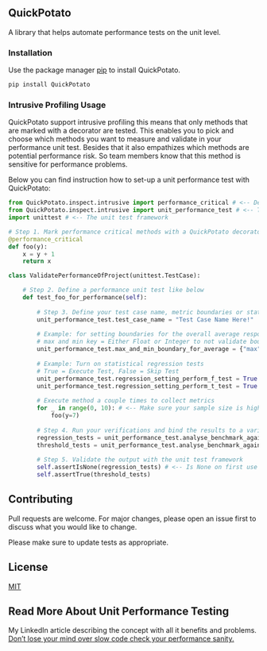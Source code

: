 ## QuickPotato

A library that helps automate performance tests on the unit level.

### Installation

Use the package manager [pip](https://pip.pypa.io/en/stable/) to install QuickPotato.

```bash
pip install QuickPotato
```

### Intrusive Profiling Usage

QuickPotato support intrusive profiling this means that only methods that are marked with a decorator are tested.
This enables you to pick and choose which methods you want to measure and validate in your performance unit test.
Besides that it also empathizes which methods are potential performance risk.
So team members know that this method is sensitive for performance problems.

Below you can find instruction how to set-up a unit performance test with QuickPotato:  

```python
from QuickPotato.inspect.intrusive import performance_critical # <-- Decorator 
from QuickPotato.inspect.intrusive import unit_performance_test # <-- Testing Object
import unittest # <-- The unit test framework 

# Step 1. Mark performance critical methods with a QuickPotato decorator
@performance_critical
def foo(y):
    x = y + 1 
    return x

class ValidatePerformanceOfProject(unittest.TestCase):

    # Step 2. Define a performance unit test like below
    def test_foo_for_performance(self):
        
        # Step 3. Define your test case name, metric boundaries or statistical regression tests 
        unit_performance_test.test_case_name = "Test Case Name Here!"
    
        # Example: for setting boundaries for the overall average response time
        # max and min key = Either Float or Integer to not validate boundary use None
        unit_performance_test.max_and_min_boundary_for_average = {"max": 1, "min": None}
    
        # Example: Turn on statistical regression tests
        # True = Execute Test, False = Skip Test
        unit_performance_test.regression_setting_perform_f_test = True
        unit_performance_test.regression_setting_perform_t_test = True
        
        # Execute method a couple times to collect metrics
        for _ in range(0, 10): # <-- Make sure your sample size is higher then 10
            foo(y=7)
        
        # Step 4. Run your verifications and bind the results to a variable  
        regression_tests = unit_performance_test.analyse_benchmark_against_baseline_for_regression()
        threshold_tests = unit_performance_test.analyse_benchmark_against_defined_boundaries()
        
        # Step 5. Validate the output with the unit test framework
        self.assertIsNone(regression_tests) # <-- Is None on first use because there is NO BASELINE
        self.assertTrue(threshold_tests)
```

## Contributing
Pull requests are welcome. For major changes, please open an issue first to discuss what you would like to change.

Please make sure to update tests as appropriate.

## License
[MIT](https://choosealicense.com/licenses/mit/)

## Read More About Unit Performance Testing

My LinkedIn article describing the concept with all it benefits and problems.
[Don’t lose your mind over slow code check your performance sanity.](https://www.linkedin.com/pulse/dont-lose-your-mind-over-slow-code-check-performance-sanity-joey/) 